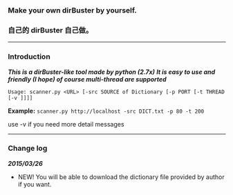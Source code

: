 ### Make your own dirBuster by yourself.
### 自己的 dirBuster 自己做。

---

### Introduction
***This is a dirBuster-like tool made by python (2.7x)***
***It is easy to use and friendly (I hope) of course multi-thread are supported***

```
Usage: scanner.py <URL> [-src SOURCE of Dictionary [-p PORT [-t THREAD [-v ]]]]
```
**Example:**
`scanner.py http://localhost -src DICT.txt -p 80 -t 200`

use -v if you need more detail messages

---

### Change log
***2015/03/26***

* NEW! You will be able to download the dictionary file provided by author if you want.
